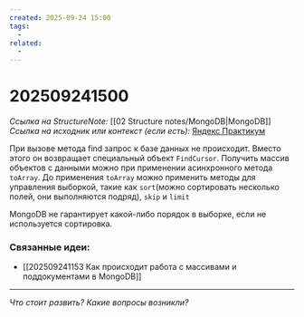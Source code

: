 ```yaml
---
created: 2025-09-24 15:00
tags:
  -
related:
  - 
---
```

# 202509241500
*Ссылка на StructureNote:* [[02 Structure notes/MongoDB|MongoDB]]
*Ссылка на исходник или контекст (если есть):* [Яндекс Практикум](https://practicum.yandex.ru/learn/backend-nodejs/courses/16b47298-e20d-4fde-9619-1ab305039a00/sprints/564238/topics/3850c616-bd4c-4c66-987e-9b4e0b0f135c/lessons/d5029ec6-31a4-474b-a823-d980df4245c3/)

При вызове метода find запрос к базе данных не происходит. Вместо этого он возвращает специальный объект `FindCursor`. Получить массив объектов с данными можно при применении асинхронного метода `toArray`. До применения `toArray` можно применить методы для управления выборкой, такие как `sort`(можно сортировать несколько полей, они выполняются подряд), `skip` и `limit` 

MongoDB не гарантирует какой-либо порядок в выборке, если не используется сортировка.
### Связанные идеи:
*   [[202509241153 Как происходит работа с массивами и поддокументами в MongoDB]]
---

*Что стоит развить? Какие вопросы возникли?*
